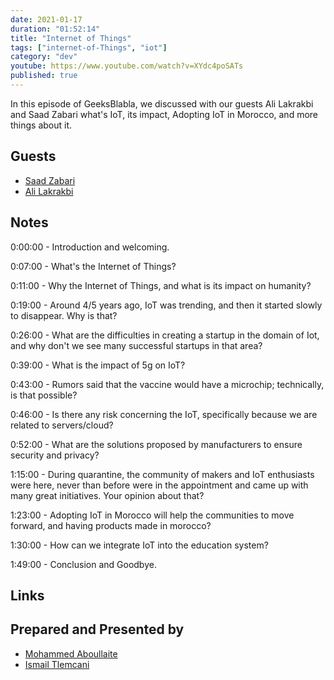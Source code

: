 ```yaml
---
date: 2021-01-17
duration: "01:52:14"
title: "Internet of Things"
tags: ["internet-of-Things", "iot"]
category: "dev"
youtube: https://www.youtube.com/watch?v=XYdc4poSATs
published: true
---
```


In this episode of GeeksBlabla, we discussed with our guests Ali Lakrakbi and Saad Zabari what's IoT, its impact, Adopting IoT in Morocco, and more things about it.

## Guests

- [Saad Zabari](https://www.facebook.com/zabari.saad)
- [Ali Lakrakbi](https://www.facebook.com/alilakrakbi)

## Notes

0:00:00 - Introduction and welcoming.

0:07:00 - What's the Internet of Things?

0:11:00 - Why the Internet of Things, and what is its impact on humanity?

0:19:00 - Around 4/5 years ago, IoT was trending, and then it started slowly to disappear. Why is that?

0:26:00 - What are the difficulties in creating a startup in the domain of Iot, and why don't we see many successful startups in that area?

0:39:00 - What is the impact of 5g on IoT?

0:43:00 - Rumors said that the vaccine would have a microchip; technically, is that possible?

0:46:00 - Is there any risk concerning the IoT, specifically because we are related to servers/cloud?

0:52:00 - What are the solutions proposed by manufacturers to ensure security and privacy?

1:15:00 - During quarantine, the community of makers and IoT enthusiasts were here, never than before were in the appointment and came up with many great initiatives. Your opinion about that?

1:23:00 - Adopting IoT in Morocco will help the communities to move forward, and having products made in morocco?

1:30:00 - How can we integrate IoT into the education system?

1:49:00 - Conclusion and Goodbye.

## Links

## Prepared and Presented by

- [Mohammed Aboullaite](https://twitter.com/laytoun)
- [Ismail Tlemcani](https://www.facebook.com/profile.php?id=100010413469638)
